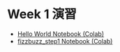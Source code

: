 # Week 1 演習

  - [Hello World Notebook (Colab)](https://colab.research.google.com/drive/1Ndg3W0DP-WR-5iygGJkUW4Zogr51BuF0)
  - [fizzbuzz_step1 Notebook (Colab)](https://colab.research.google.com/github/Shunsuke551/ai-course-learning/blob/main/week1/fizzbuzz_step1.ipynb)
